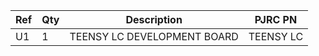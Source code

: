 |Ref|Qty|Description|PJRC PN|
|---|---|-----------|------|
|U1|1|TEENSY LC DEVELOPMENT BOARD|TEENSY LC|

